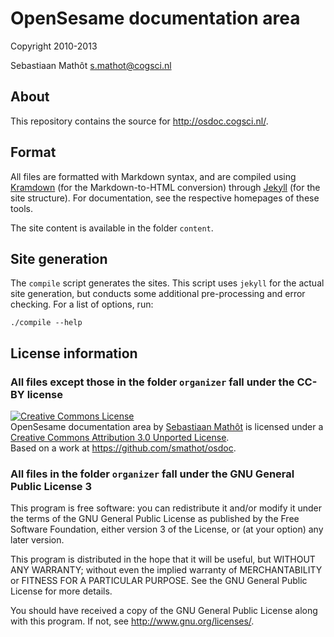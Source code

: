 OpenSesame documentation area
=============================

Copyright 2010-2013

Sebastiaan Mathôt <s.mathot@cogsci.nl>

About
-----

This repository contains the source for <http://osdoc.cogsci.nl/>.

Format
------

All files are formatted with Markdown syntax, and are compiled using [Kramdown][] (for the Markdown-to-HTML conversion) through [Jekyll][] (for the site structure). For documentation, see the respective homepages of these tools.

The site content is available in the folder `content`.

[kramdown]: http://kramdown.rubyforge.org/
[jekyll]: https://github.com/mojombo/jekyll

Site generation
---------------

The `compile` script generates the sites. This script uses `jekyll` for the actual site generation, but conducts some additional pre-processing and error checking. For a list of options, run:
	
	./compile --help

License information
-------------------

### All files except those in the folder `organizer` fall under the CC-BY license

<a rel="license" href="http://creativecommons.org/licenses/by/3.0/deed.en_US"><img alt="Creative Commons License" style="border-width:0" src="http://i.creativecommons.org/l/by/3.0/88x31.png" /></a><br /><span xmlns:dct="http://purl.org/dc/terms/" property="dct:title">OpenSesame documentation area</span> by <a xmlns:cc="http://creativecommons.org/ns#" href="http://osdoc.cogsci.nl" property="cc:attributionName" rel="cc:attributionURL">Sebastiaan Mathôt</a> is licensed under a <a rel="license" href="http://creativecommons.org/licenses/by/3.0/deed.en_US">Creative Commons Attribution 3.0 Unported License</a>.<br />Based on a work at <a xmlns:dct="http://purl.org/dc/terms/" href="https://github.com/smathot/osdoc" rel="dct:source">https://github.com/smathot/osdoc</a>.

### All files in the folder `organizer` fall under the GNU General Public License 3

This program is free software: you can redistribute it and/or modify
it under the terms of the GNU General Public License as published by
the Free Software Foundation, either version 3 of the License, or
(at your option) any later version.

This program is distributed in the hope that it will be useful,
but WITHOUT ANY WARRANTY; without even the implied warranty of
MERCHANTABILITY or FITNESS FOR A PARTICULAR PURPOSE.  See the
GNU General Public License for more details.

You should have received a copy of the GNU General Public License
along with this program.  If not, see <http://www.gnu.org/licenses/>.